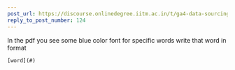 ```yaml
---
post_url: https://discourse.onlinedegree.iitm.ac.in/t/ga4-data-sourcing-discussion-thread-tds-jan-2025/165959/125
reply_to_post_number: 124
---
```

In the pdf you see some blue color font for specific words write that word in format

```
[word](#)


```